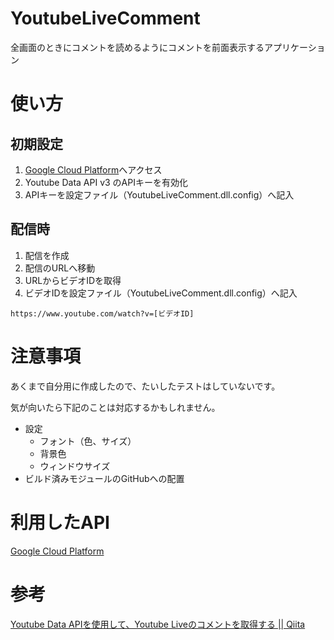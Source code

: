 # YoutubeLiveComment
全画面のときにコメントを読めるようにコメントを前面表示するアプリケーション

# 使い方

## 初期設定
1. [Google Cloud Platform](https://console.developers.google.com/?hl=ja)へアクセス
2. Youtube Data API v3 のAPIキーを有効化
3. APIキーを設定ファイル（YoutubeLiveComment.dll.config）へ記入

## 配信時
1. 配信を作成
2. 配信のURLへ移動
3. URLからビデオIDを取得
4. ビデオIDを設定ファイル（YoutubeLiveComment.dll.config）へ記入

```
https://www.youtube.com/watch?v=[ビデオID]
```

# 注意事項
あくまで自分用に作成したので、たいしたテストはしていないです。

気が向いたら下記のことは対応するかもしれません。
* 設定
  * フォント（色、サイズ）
  * 背景色
  * ウィンドウサイズ
* ビルド済みモジュールのGitHubへの配置

# 利用したAPI
[Google Cloud Platform](https://console.developers.google.com/?hl=ja)

# 参考
[Youtube Data APIを使用して、Youtube Liveのコメントを取得する || Qiita](https://qiita.com/MCK9595/items/fdbd543ff938febcd136)
